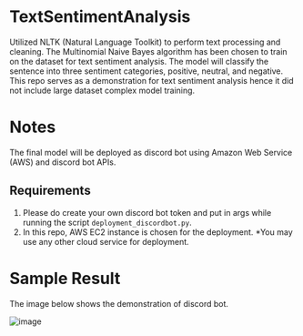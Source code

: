 # TextSentimentAnalysis
Utilized NLTK (Natural Language Toolkit) to perform text processing and cleaning. The Multinomial Naive Bayes algorithm has been chosen to train on the dataset for text sentiment analysis. The model will classify the sentence into three sentiment categories, positive, neutral, and negative. This repo serves as a demonstration for text sentiment analysis hence it did not include large dataset complex model training.

# Notes
The final model will be deployed as discord bot using Amazon Web Service (AWS) and discord bot APIs.
## Requirements
1. Please do create your own discord bot token and put in args while running the script ```deployment_discordbot.py```.
2. In this repo, AWS EC2 instance is chosen for the deployment. *You may use any other cloud service for deployment. 

# Sample Result
The image below shows the demonstration of discord bot.

![image](https://user-images.githubusercontent.com/49195906/151191127-2face3c8-854e-4e7c-b36e-a224fe5895e6.png)

